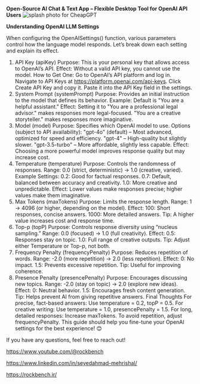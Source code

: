 **Open-Source AI Chat & Text App – Flexible Desktop Tool for OpenAI API Users**
![splash photo for CheapGPT](https://github.com/user-attachments/assets/2c735829-50e3-4685-a75f-5609fb38a276)

**Understanding OpenAI LLM Settings**

When configuring the OpenAISettings() function, various parameters control how the language model responds. Let’s break down each setting and explain its effect.

1. API Key (apiKey)
Purpose: This is your personal key that allows access to OpenAI’s API.
Effect: Without a valid API key, you cannot use the model.
How to Get One:
Go to OpenAI’s API platform and log in.
Navigate to API Keys at https://platform.openai.com/api-keys.
Click Create API Key and copy it.
Paste it into the API Key field in the settings.
2. System Prompt (systemPrompt)
Purpose: Provides an initial instruction to the model that defines its behavior.
Example: Default is "You are a helpful assistant."
Effect:
Setting it to "You are a professional legal advisor." makes responses more legal-focused.
"You are a creative storyteller." makes responses more imaginative.
3. Model (model)
Purpose: Specifies which OpenAI model to use.
Options (subject to API availability):
"gpt-4o" (default) – Most advanced, optimized for speed and efficiency.
"gpt-4" – High-quality but slightly slower.
"gpt-3.5-turbo" – More affordable, slightly less capable.
Effect: Choosing a more powerful model improves response quality but may increase cost.
4. Temperature (temperature)
Purpose: Controls the randomness of responses.
Range: 0.0 (strict, deterministic) → 1.0 (creative, varied).
Example Settings:
0.2: Good for factual responses.
0.7: Default, balanced between accuracy and creativity.
1.0: More creative and unpredictable.
Effect: Lower values make responses precise; higher values make them imaginative.
5. Max Tokens (maxTokens)
Purpose: Limits the response length.
Range: 1 → 4096 (or higher, depending on the model).
Effect:
100: Short responses, concise answers.
1000: More detailed answers.
Tip: A higher value increases cost and response time.
6. Top-p (topP)
Purpose: Controls response diversity using “nucleus sampling.”
Range: 0.0 (focused) → 1.0 (full creativity).
Effect:
0.5: Responses stay on topic.
1.0: Full range of creative outputs.
Tip: Adjust either Temperature or Top-p, not both.
7. Frequency Penalty (frequencyPenalty)
Purpose: Reduces repetition of words.
Range: -2.0 (more repetition) → 2.0 (less repetition).
Effect:
0: No impact.
1.5: Prevents excessive repetition.
Tip: Useful for improving coherence.
8. Presence Penalty (presencePenalty)
Purpose: Encourages discussing new topics.
Range: -2.0 (stay on topic) → 2.0 (explore new ideas).
Effect:
0: Neutral behavior.
1.5: Encourages fresh content generation.
Tip: Helps prevent AI from giving repetitive answers.
Final Thoughts
For precise, fact-based answers: Use temperature = 0.2, topP = 0.5.
For creative writing: Use temperature = 1.0, presencePenalty = 1.5.
For long, detailed responses: Increase maxTokens.
To avoid repetition, adjust frequencyPenalty.
This guide should help you fine-tune your OpenAI settings for the best experience! 😊

If you have any questions, feel free to reach out!

https://www.youtube.com/@rockbench

https://www.linkedin.com/in/seyedahmad-mehrishal/

https://rockbench.ir/
